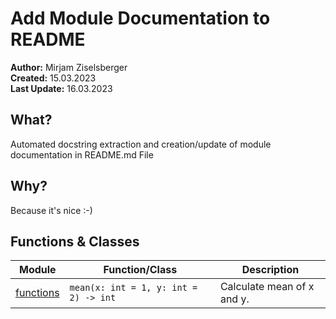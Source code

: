 # Add Module Documentation to README

**Author:** Mirjam Ziselsberger  
**Created:** 15.03.2023  
**Last Update:** 16.03.2023

## What?
Automated docstring extraction and creation/update of module documentation in README.md File

## Why?
Because it's nice :-)
## Functions & Classes  
| Module | Function/Class | Description |
| --- | --- | --- |
| [functions](./src/functions.py) | `mean(x: int = 1, y: int = 2) -> int` | Calculate mean of x and y. |

